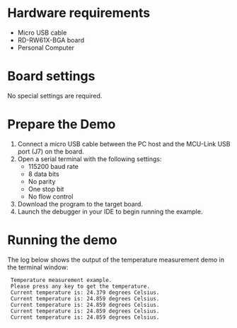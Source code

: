 Hardware requirements
=====================
- Micro USB cable
- RD-RW61X-BGA board
- Personal Computer

Board settings
============
No special settings are required.

Prepare the Demo
===============
1.  Connect a micro USB cable between the PC host and the MCU-Link USB port (J7) on the board.
2.  Open a serial terminal with the following settings:
    - 115200 baud rate
    - 8 data bits
    - No parity
    - One stop bit
    - No flow control
3.  Download the program to the target board.
4.  Launch the debugger in your IDE to begin running the example.

Running the demo
================
The log below shows the output of the temperature measurement demo in the terminal window:
~~~~~~~~~~~~~~~~~~~~~~~~~~~~~~~~~~~
 Temperature measurement example.
 Please press any key to get the temperature.
 Current temperature is: 24.379 degrees Celsius.
 Current temperature is: 24.859 degrees Celsius.
 Current temperature is: 24.859 degrees Celsius.
 Current temperature is: 24.859 degrees Celsius.
 Current temperature is: 24.859 degrees Celsius.
~~~~~~~~~~~~~~~~~~~~~~~~~~~~~~~~~~~
